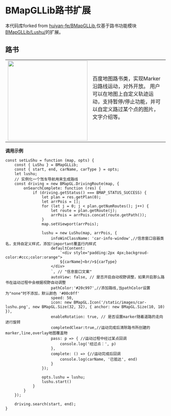 # BMapGLLib路书扩展

本代码库forked from <a href="https://github.com/huiyan-fe/BMapGLLib">huiyan-fe/BMapGLLib</a>,仅基于路书功能模块<a href="https://github.com/huiyan-fe/BMapGLLib/tree/master/Lushu">BMapGLLib/Lushu/</a>的扩展。

路书
---------
<table>
<tr>
<td width='250'>
<img src='https://raw.githubusercontent.com/huiyan-fe/BMap-JavaScript-library/master/images/LuShu.png' width='250' />
</td>
<td width='600'>
百度地图路书类，实现Marker沿路线运动，对外开放。 用户可以在地图上自定义轨迹运动，支持暂停/停止功能，并可以自定义路过某个点的图片，文字介绍等。 <br/><br/>

</td>
</table>

**调用示例**

```
const setLuShu = function (map, opts) {
    const { LuShu } = BMapGLLib;
    const { start, end, carName, carType } = opts;
    let lushu;
    // 实例化一个驾车导航用来生成路线
    const driving = new BMapGL.DrivingRoute(map, {
        onSearchComplete: function (res) {
            if (driving.getStatus() === BMAP_STATUS_SUCCESS) {
                let plan = res.getPlan(0);
                let arrPois = [];
                for (let j = 0; j < plan.getNumRoutes(); j++) {
                    let route = plan.getRoute(j);
                    arrPois = arrPois.concat(route.getPath());
                }
                map.setViewport(arrPois);

                lushu = new LuShu(map, arrPois, {
                    infoWinClassName: 'car-info-window',//信息窗口容器类名，支持自定义样式，添加!important覆盖行内样式
                    defaultContent:
                        `<div style="padding:2px 4px;backgroud-color:#ccc;color:orange">
                        ${carName}<br/>${carType}
                    </div>
                    `, // "信息窗口文案"
                    autoView: false, // 是否开启自动视野调整，如果开启那么路书在运动过程中会根据视野自动调整
                    pathColor:'#20c997',//添加路线,当pathColor设置为"none"时不添加，默认颜色 '#00c0ff'
                    speed: 50,
                    icon: new BMapGL.Icon('/static/images/car-lushu.png', new BMapGL.Size(32, 32), { anchor: new BMapGL.Size(10, 10) }),
                    enableRotation: true, // 是否设置marker随着道路的走向进行旋转
                    completedClear:true,//运动完成后清除路书所创建的marker,line,overlay地图覆盖物
                    pass: p => { //运动过程中经过某点回调
                        console.log('经过点：', p)
                    },
                    complete: () => {//运动完成后回调
                        console.log(carName, '已抵达', end)
                    }
                });

                opts.lushu = lushu;
                lushu.start()
            }
        }
    });

    driving.search(start, end);
}
```


